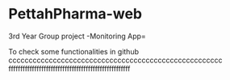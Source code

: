 # PettahPharma-web
3rd Year Group project
-Monitoring App=

To check some functionalities in github
ccccccccccccccccccccccccccccccccccccccccccccccccccccc
ffffffffffffffffffffffffffffffffffffffffffffffffffff